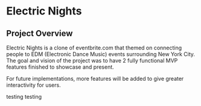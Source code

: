 # Electric Nights

## Project Overview
Electric Nights is a clone of eventbrite.com that themed on connecting people to EDM (Electronic Dance Music) events surrounding New York City. The goal and vision of the project was to have 2 fully functional MVP features finished to showcase and present. 

For future implementations, more features will be added to give greater interactivity for users. 


testing testing